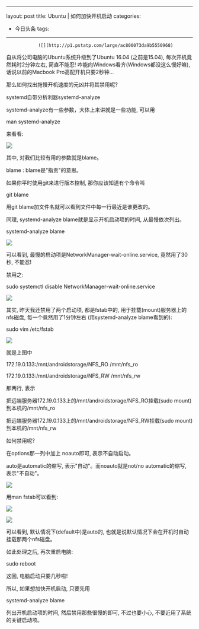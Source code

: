 
---
layout: post
title: Ubuntu | 如何加快开机启动
categories:
- 今日头条
tags:
---
				![](http://p1.pstatp.com/large/ac800073da9b5550968)

自从将公司电脑的Ubuntu系统升级到了Ubuntu 16.04 (之前是15.04), 每次开机竟然耗时2分钟左右, 简直不能忍! 咋能向Windows看齐(Windows都没这么慢好嘛), 话说以前的Macbook Pro高配开机只要2秒钟...

那么如何找出拖慢开机速度的元凶并将其禁用呢?

systemd自带分析利器systemd-analyze

systemd-analyze有一些参数，大体上来讲就是一些功能, 可以用

man systemd-analyze

来看看:

![](http://p3.pstatp.com/large/b0a00043c640655af2b)

其中, 对我们比较有用的参数就是blame。

blame : blame是"指责"的意思。

如果你平时使用git来进行版本控制, 那你应该知道有个命令叫

git blame

用git blame加文件名就可以看到文件中每一行最近是谁更改的。

同理, systemd-analyze blame就是显示开机启动项的时间, 从最慢依次列出。

systemd-analyze blame

![](http://p3.pstatp.com/large/b0d0004f63841d29b28)

可以看到, 最慢的启动项是NetworkManager-wait-online.service, 竟然用了30秒, 不能忍!

禁用之:

sudo systemctl disable NetworkManager-wait-online.service

![](http://p3.pstatp.com/large/ac70007fa3b7e039b2d)

其实, 昨天我还禁用了两个启动项, 都是fstab中的, 用于挂载(mount)服务器上的nfs磁盘, 每一个竟然用了1分钟左右 (用systemd-analyze blame看到的):

sudo vim /etc/fstab

![](http://p3.pstatp.com/large/b0c0004fc659a691d43)

就是上图中

172.19.0.133:/mnt/androidstorage/NFS_RO /mnt/nfs_ro

172.19.0.133:/mnt/androidstorage/NFS_RW /mnt/nfs_rw

那两行, 表示

把远端服务器172.19.0.133上的/mnt/androidstorage/NFS_RO挂载(sudo mount)到本机的/mnt/nfs_ro

把远端服务器172.19.0.133上的/mnt/androidstorage/NFS_RW挂载(sudo mount)到本机的/mnt/nfs_rw

如何禁用呢?

在options那一列中加上 noauto即可, 表示不自动启动。

auto是automatic的缩写, 表示"自动"。而noauto就是not/no automatic的缩写, 表示"不自动"。

![](http://p2.pstatp.com/large/b0e0004f3e8437b221a)

用man fstab可以看到:

![](http://p1.pstatp.com/large/ac8000740b1ca4e548a)

![](http://p3.pstatp.com/large/b0e0004f64645ae91b5)

可以看到, 默认情况下(default中)是auto的, 也就是说默认情况下会在开机时自动挂载那两个nfs磁盘。

如此处理之后, 再次重启电脑:

sudo reboot

这回, 电脑启动只要几秒啦!

所以, 如果想加快开机启动, 只要先用

systemd-analyze blame

列出开机启动项的时间, 然后禁用那些很慢的即可, 不过也要小心, 不要近用了系统的关键启动项。